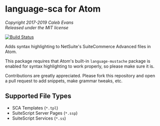 # language-sca for Atom

*Copyright 2017-2019 Caleb Evans*  
*Released under the MIT license*

[![Build Status](https://travis-ci.org/caleb531/language-sca.svg?branch=master)](https://travis-ci.org/caleb531/language-sca)

Adds syntax highlighting to NetSuite's SuiteCommerce Advanced files in Atom.

This package requires that Atom's built-in `language-mustache` package is
enabled for syntax highlighting to work properly, so please make sure it is.

Contributions are greatly appreciated. Please fork this repository and open a
pull request to add snippets, make grammar tweaks, etc.

## Supported File Types

- SCA Templates (`*.tpl`)
- SuiteScript Server Pages (`*.ssp`)
- SuiteScript Services (`*.ss`)
